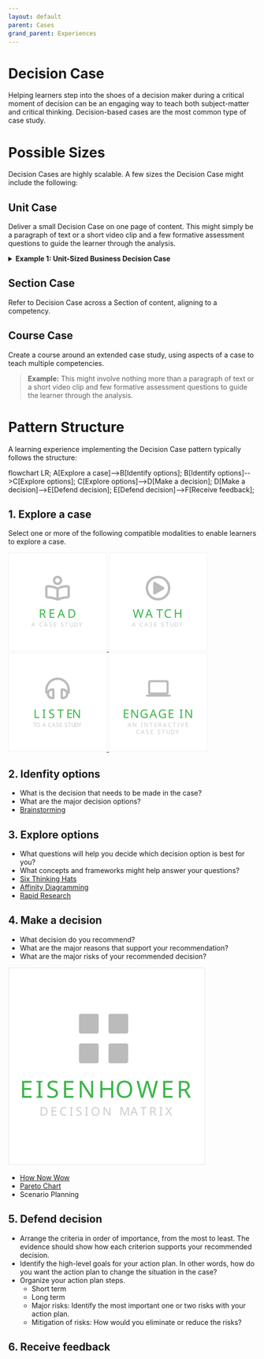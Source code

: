 ```yaml
---
layout: default
parent: Cases
grand_parent: Experiences
---
```


# Decision Case

Helping learners step into the shoes of a decision maker during a critical moment of decision can be an engaging way to teach both subject-matter and critical thinking. Decision-based cases are the most common type of case study.

# Possible Sizes

Decision Cases are highly scalable. A few sizes the Decision Case might include the following:

## Unit Case

Deliver a small Decision Case on one page of content. This might simply be a paragraph of text or a short video clip and a few formative assessment questions to guide the learner through the analysis.

<details><summary ><strong>Example 1: Unit-Sized Business Decision Case</strong></summary>
<p>
Chris is the CEO of a small tech company. The company has been in business for 5 years and is struggling to stay afloat. Chris is faced with the decision to either lay off 10% of the company's workforce, or to invest in a new product line that has the potential to be very profitable. To make this decision, Chris evaluates the options using the SWOT (Strengths, Weaknesses, Opportunities, Threats) framework.

**Option 1: Lay off 10% of the workforce**
Consider the option to `lay off 10% of the workforce` using the SWOT framework.

```

  Strengths: This would immediately reduce costs for the company.

  Weaknesses: This would likely reduce morale among the remaining employees.It is possible that the company would not be able to rebound from the layoffs and would have to close its doors.

  Opportunities: The company may be able to rebound from the layoffs and be more successful than ever before. This would show employees that the company is willing to make tough decisions in order to stay afloat.

  Threat: The company may not be able to rebound from the layoffs and would have to close its doors. This could lead to bad publicity for the company.
```

**Option 2: Invest in a new product line**
Consider the option to `invest in a new product line` using the SWOT framework.

```
Strengths: This could potentially bring in a lot of new revenue for the company It would show employees that the company is still viable and is willing to invest in its future.

Weaknesses: The new product line may not be successful. The company may not have the resources to invest in a new product line.

Opportunities: The new product line may be successful and bring in a lot of new revenue.This could show employees that the company is still viable and is willing to invest in its future.| The new product line may not be successful.

Threats: The company may not have the resources to invest in a new product line.
```

**Option 3: Do nothing**

```
Strengths: The company would not have to spend any additional money.

Weaknesses: The company is likely to fail if it does not take action.Employees may lose faith in the company if it does not take action.

Opportunities: The company may be able to rebound if it takes action.Employees may be more willing to work for the company if it takes action.

Threats: The company is likely to fail if it does not take action.Employees may lose faith in the company if it does not take action.
```

</p>
</details>

## Section Case

Refer to Decision Case across a Section of content, aligning to a competency.

## Course Case

Create a course around an extended case study, using aspects of a case to teach multiple competencies.

> **Example:** This might involve nothing more than a paragraph of text or a short video clip and few formative assessment questions to guide the learner through the analysis.

# Pattern Structure

A learning experience implementing the Decision Case pattern typically follows the structure:

<div class="mermaid">
  flowchart LR;
      A[Explore a case]-->B[Identify options];
      B[Identify options]-->C[Explore options];
      C[Explore options]-->D[Make a decision];
      D[Make a decision]-->E[Defend decision];
      E[Defend decision]-->F[Receive feedback];
</div>

## 1. Explore a case

 <!-- - Engage - Recall information or give them the big picture. (Essential Questions, Hooks)
 - Explore - Explore what you know if you've already been exposed. 
 - Explain - Tell them what they're going to get out of this. -->

Select one or more of the following compatible modalities to enable learners to explore a case.

<a href="../../activities/ReadACase.md">
  <img src="../../images/read-case.svg" alt="Read A Case Study" style="width: 200px;"/>
</a>
<a href="../../activities/WatchACase.md">
  <img src="../../images/video-case.svg" alt="Watch A Video Case Study" style="width: 200px;"/>
</a>
<a href="../../activities/ListenToACase.md">
  <img src="../../images/podcast-case.svg" alt="Listen To A Case Study" style="width: 200px;"/>
</a>
<a href="../../activities/EngageInAnInteractiveCase.md">
  <img src="../../images/interactive-case.svg" alt="Engage In An Interactive Case Study" style="width: 200px;"/>
</a>

## 2. Idenfity options

- What is the decision that needs to be made in the case?
- What are the major decision options?
- [Brainstorming](https://www.sessionlab.com/methods/brainstorm-rules)

## 3. Explore options

- What questions will help you decide which decision option is best for you?
- What concepts and frameworks might help answer your questions?
- [Six Thinking Hats](https://www.sessionlab.com/methods/the-six-thinking-hats)
- [Affinity Diagramming](https://www.sessionlab.com/methods/affinity-map)
- [Rapid Research](https://www.sessionlab.com/methods/rapid-research)

## 4. Make a decision

- What decision do you recommend?
- What are the major reasons that support your recommendation?
- What are the major risks of your recommended decision?

[![Decision Matrix](../../images/eisenhower-decision-matrix.svg)](../../activities/EisenhowerDecisionMatrix.md)

- [How Now Wow](https://www.sessionlab.com/methods/how-now-wow-matrix)
- [Pareto Chart](https://www.sessionlab.com/methods/pareto-chart)
- Scenario Planning

## 5. Defend decision

- Arrange the criteria in order of importance, from the most to least. The evidence should show how each criterion supports your recommended decision.
- Identify the high-level goals for your action plan. In other words, how do you want the action plan to change the situation in the case?
- Organize your action plan steps.
  - Short term
  - Long term
  - Major risks: Identify the most important one or two risks with your action plan.
  - Mitigation of risks: How would you eliminate or reduce the risks?

## 6. Receive feedback
